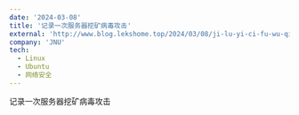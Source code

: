 ```yaml
---
date: '2024-03-08'
title: '记录一次服务器挖矿病毒攻击'
external: 'http://www.blog.lekshome.top/2024/03/08/ji-lu-yi-ci-fu-wu-qi-wa-kuang-bing-du-gong-ji/'
company: 'JNU'
tech:
  - Linux
  - Ubuntu
  - 网络安全
---
```


记录一次服务器挖矿病毒攻击